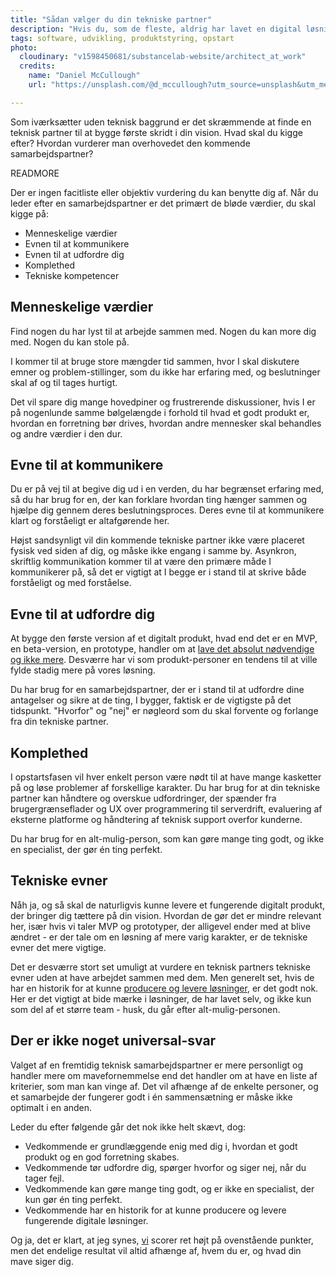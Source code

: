 ```yaml
---
title: "Sådan vælger du din tekniske partner"
description: "Hvis du, som de fleste, aldrig har lavet en digital løsning før og ikke er teknisk anlagt, er det meget svært at vide, hvad du skal kigge efter i en teknisk partner."
tags: software, udvikling, produktstyring, opstart
photo:
  cloudinary: "v1598450681/substancelab-website/architect_at_work"
  credits:
    name: "Daniel McCullough"
    url: "https://unsplash.com/@d_mccullough?utm_source=unsplash&utm_medium=referral&utm_content=creditCopyText"

---
```


Som iværksætter uden teknisk baggrund er det skræmmende at finde en teknisk partner til at bygge første skridt i din vision. Hvad skal du kigge efter? Hvordan vurderer man overhovedet den kommende samarbejdspartner?

READMORE

Der er ingen facitliste eller objektiv vurdering du kan benytte dig af. Når du leder efter en samarbejdspartner er det primært de bløde værdier, du skal kigge på:

- Menneskelige værdier
- Evnen til at kommunikere
- Evnen til at udfordre dig
- Komplethed
- Tekniske kompetencer

## Menneskelige værdier

Find nogen du har lyst til at arbejde sammen med. Nogen du kan more dig med. Nogen du kan stole på.

I kommer til at bruge store mængder tid sammen, hvor I skal diskutere emner og problem-stillinger, som du ikke har erfaring med, og beslutninger skal af og til tages hurtigt.

Det vil spare dig mange hovedpiner og frustrerende diskussioner, hvis I er på nogenlunde samme bølgelængde i forhold til hvad et godt produkt er, hvordan en forretning bør drives, hvordan andre mennesker skal behandles og andre værdier i den dur.

## Evne til at kommunikere

Du er på vej til at begive dig ud i en verden, du har begrænset erfaring med, så du har brug for en, der kan forklare hvordan ting hænger sammen og hjælpe dig gennem deres beslutningsproces. Deres evne til at kommunikere klart og forståeligt er altafgørende her.

Højst sandsynligt vil din kommende tekniske partner ikke være placeret fysisk ved siden af dig, og måske ikke engang i samme by. Asynkron, skriftlig kommunikation kommer til at være den primære måde I kommunikerer på, så det er vigtigt at I begge er i stand til at skrive både forståeligt og med forståelse.

## Evne til at udfordre dig

At bygge den første version af et digitalt produkt, hvad end det er en MVP, en beta-version, en prototype, handler om at [lave det absolut nødvendige og ikke mere](/articles/fokus/). Desværre har vi som produkt-personer en tendens til at ville fylde stadig mere på vores løsning.

Du har brug for en samarbejdspartner, der er i stand til at udfordre dine antagelser og sikre at de ting, I bygger, faktisk er de vigtigste på det tidspunkt. "Hvorfor" og "nej" er nøgleord som du skal forvente og forlange fra din tekniske partner.

## Komplethed

I opstartsfasen vil hver enkelt person være nødt til at have mange kasketter på og løse problemer af forskellige karakter. Du har brug for at din tekniske partner kan håndtere og overskue udfordringer, der spænder fra brugergrænseflader og UX over programmering til serverdrift, evaluering af eksterne platforme og håndtering af teknisk support overfor kunderne.

Du har brug for en alt-mulig-person, som kan gøre mange ting godt, og ikke en specialist, der gør én ting perfekt.

## Tekniske evner

Nåh ja, og så skal de naturligvis kunne levere et fungerende digitalt produkt, der bringer dig tættere på din vision. Hvordan de gør det er mindre relevant her, især hvis vi taler MVP og prototyper, der alligevel ender med at blive ændret - er der tale om en løsning af mere varig karakter, er de tekniske evner det mere vigtige.

Det er desværre stort set umuligt at vurdere en teknisk partners tekniske evner uden at have arbejdet sammen med dem. Men generelt set, hvis de har en historik for at kunne [producere og levere løsninger](/cases/), er det godt nok. Her er det vigtigt at bide mærke i løsninger, de har lavet selv, og ikke kun som del af et større team - husk, du går efter alt-mulig-personen.

## Der er ikke noget universal-svar

Valget af en fremtidig teknisk samarbejdspartner er mere personligt og handler mere om mavefornemmelse end det handler om at have en liste af kriterier, som man kan vinge af. Det vil afhænge af de enkelte personer, og et samarbejde der fungerer godt i én sammensætning er måske ikke optimalt i en anden.

Leder du efter følgende går det nok ikke helt skævt, dog:

- Vedkommende er grundlæggende enig med dig i, hvordan et godt produkt og en god forretning skabes.
- Vedkommende tør udfordre dig, spørger hvorfor og siger nej, når du tager fejl.
- Vedkommende kan gøre mange ting godt, og er ikke en specialist, der kun gør én ting perfekt.
- Vedkommende har en historik for at kunne producere og levere fungerende digitale løsninger.

Og ja, det er klart, at jeg synes, [vi](/) scorer ret højt på ovenstående punkter, men det endelige resultat vil altid afhænge af, hvem du er, og hvad din mave siger dig.
